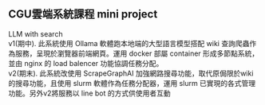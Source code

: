 ## CGU雲端系統課程 mini project 
LLM with search <br>
v1(期中). 此系統使用 Ollama 軟體跑本地端的大型語言模型搭配 wiki 查詢爬蟲作為服務，呈現於瀏覽器前端網頁。運用 docker 部屬 container 形成多節點系統，並由 nginx 的 load balencer 功能協調任務分配。<br>
v2(期末). 此系統改使用 ScrapeGraphAI 加強網路搜尋功能，取代原侷限於wiki的搜尋功能，且使用 slurm 軟體作為任務分配器，運用 slurm 已實現的各式管理功能。另外v2將服務以 line bot 的方式供使用者互動 <br>
